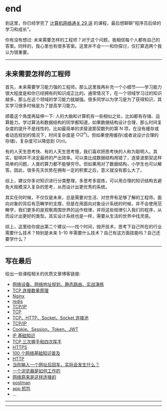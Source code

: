# end

到这里，你已经学完了 [计算机网络通关 29 讲](../README.md) 的课程，最后想聊聊"程序员后续的学习和成长"。

你有没有想过: 未来需要怎样的工程师？对于这个问题，我相信每个人都有自己的答案。同样的，我心里也有很多答案。这里并不会一一和你探讨，仅打算选两个我认为很重要。

---

## 未来需要怎样的工程师

首先，未来需要学习能力强的工程师。那么这里我再补充一个小细节——学习能力很大程度是和你已经拥有的知识成正比的。通常情况下，在一个领域学习过的知识越多，那么在这个领域的学习能力就越强。很多同学以为学习是为了获得知识，其实学习很多时候是为了提高学习能力。

顺着这个角度再延伸一下: 人的大脑和计算机有一些相似之处，比如都有存储、运算能力。学过算法和数据结构的同学都知道，如果数据结构设计合理，那么时间复杂度的提升不是线性的。比如最简单的求斐波那契数列的第 N
项，在没有缓存或者动态规划的情况下，时间复杂度是 $O(2^{n})$。但如果使用缓存(或者说设计合理的存储)，复杂度可以降低到 $O(n)$。

有的人天生思考快、有的人天生思考慢，我们喜欢把思考快的人称为聪明人。其实，聪明并不决定最终的产出效率。可以类比成数据结构用错了，连斐波那契这样简单的问题，人类的算力都不能够穷尽。但如果用对了数据结构，小学生也可以解答。因此，很多先天优势在拥有一定的积累之后，意义就没有那么大了。

综上，建议你多对知识进行分类整理，多思考多提炼，可以用合理的知识结构去避免大规模深入复杂的思考，从而设计出更优秀的系统。

其实任何时候，不仅仅是未来，总是需要对生活、对世界有足够了解的工程师。面向对象的背后有范畴学的支撑，但是在用面向对象设计系统的时候，并不会使用范畴学，我们更多的是观察周围世界的运作规律，并将这些规律引入我们的程序，从而设计出更好的类型。其实设计系统也是一样，需要从生活的世界中找灵感。

综上，这里给你提出第二个建议——找个时间，抛开技术，思考下自己所在的行业需要什么技术？特别是未来 5-10 年需要什么技术？自己有这方面技能吗？自己还要学什么？

---

## 写在最后

给出一些课程相关的优质文章博客链接:

* [网络设备、网络地址规划、静态路由、实战演练](https://mp.weixin.qq.com/s/f8GFZTJJMQiKCPo4x8M96A)
* [TCP 连接数量原理](https://mp.weixin.qq.com/s/X6c_H5_4OInR8nFQVn7IMA)
* [Nginx](https://mp.weixin.qq.com/s/Tzh-LSz6fQJxfYiN3u5U2g)
* [redis](https://mp.weixin.qq.com/s/A36j9OSug0H0ti30ebN6cA)
* [TCP/IP](https://mp.weixin.qq.com/s/ru47rYTWz5XALoIFETDG8A)
* [TCP](https://mp.weixin.qq.com/s/lU5uPfhFECrX-0_hML98BQ)
* [TCP、HTTP、Socket、Socket 连接池](https://mp.weixin.qq.com/s/00wm0tzz8Q1kUIQSlLXnUA)
* [TCP/IP](https://mp.weixin.qq.com/s/F1KMQPdf8rj3EmElmn-dJw)
* [Cookie、Session、Token、JWT](https://mp.weixin.qq.com/s/mE5A5V3JezihWDxXXzHABQ)
* [IP 基础知识](https://mp.weixin.qq.com/s/qydIO7NDfFTYs4-ZZlfgRg)
* [TCP 三次握手和四次挥手](https://mp.weixin.qq.com/s/tH8RFmjrveOmgLvk9hmrkw)
* [HTTPS](https://mp.weixin.qq.com/s/U6pOP6C2XVeHrJUPFv69OQ)
* [100 个网络基础知识普及](https://mp.weixin.qq.com/s/YEmGCcp5YTZKJYu8N_gljg)
* [HTTP](https://mp.weixin.qq.com/s/ZlqotT7upeqC-JOwYVqM5g)
* [当你输入一个网址后回车，实际会发生什么？](https://mp.weixin.qq.com/s/YiFoO_7fntwh-8URTdyBYw)
* [一个浏览器是如何工作的](https://mp.weixin.qq.com/s/SAk4DgOq-YUzN96ZQKqYqA)
* [网络原来是这样连接的](https://mp.weixin.qq.com/s/4TXzZea0bL7PYz8mPLR6nA)
* [postman](https://mp.weixin.qq.com/s/eCeh0rLjaqdBvvu-RffqMg)
* [app 抓包](https://mp.weixin.qq.com/s/ZIQAgFQARZBHO2P8mAUeUQ)
* ...

---
---

